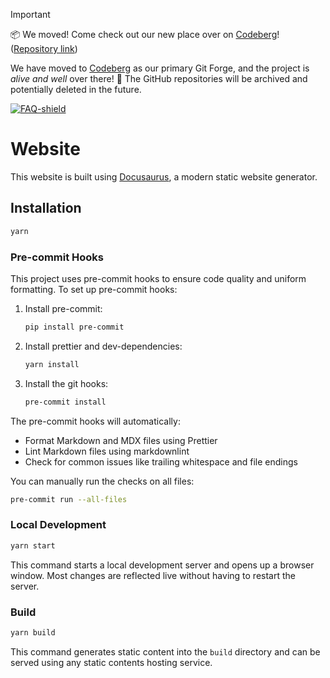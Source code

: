 > [!IMPORTANT]
> 📦️ We moved! Come check out our new place over on [Codeberg](https://codeberg.org/polyphony)! ([Repository link](https://codeberg.org/polyphony/polyproto-dot-org))
>
> We have moved to [Codeberg](https://codeberg.org/polyphony) as our primary Git Forge, and the project is *alive and well* over there! :purple_heart: The GitHub repositories will be archived and potentially deleted in the future.

[![FAQ-shield]][FAQ]

# Website

This website is built using [Docusaurus](https://docusaurus.io/), a modern static website generator.

## Installation

```bash
yarn
```

### Pre-commit Hooks

This project uses pre-commit hooks to ensure code quality and uniform formatting. To set up
pre-commit hooks:

1. Install pre-commit:

    ```bash
    pip install pre-commit
    ```

2. Install prettier and dev-dependencies:

    ```bash
    yarn install
    ```

3. Install the git hooks:

    ```bash
    pre-commit install
    ```

The pre-commit hooks will automatically:

- Format Markdown and MDX files using Prettier
- Lint Markdown files using markdownlint
- Check for common issues like trailing whitespace and file endings

You can manually run the checks on all files:

```bash
pre-commit run --all-files
```

### Local Development

```bash
yarn start
```

This command starts a local development server and opens up a browser window. Most changes are
reflected live without having to restart the server.

### Build

```bash
yarn build
```

This command generates static content into the `build` directory and can be served using any static
contents hosting service.

[FAQ-shield]: https://img.shields.io/badge/Frequently_Asked_Questions_(FAQ)-ff62bd
[FAQ]: https://github.com/polyphony-chat/.github/blob/main/FAQ.md
